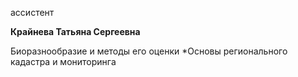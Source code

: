 ассистент



**Крайнева Татьяна Сергеевна**

Биоразнообразие и методы его оценки
	*Основы регионального кадастра и мониторинга